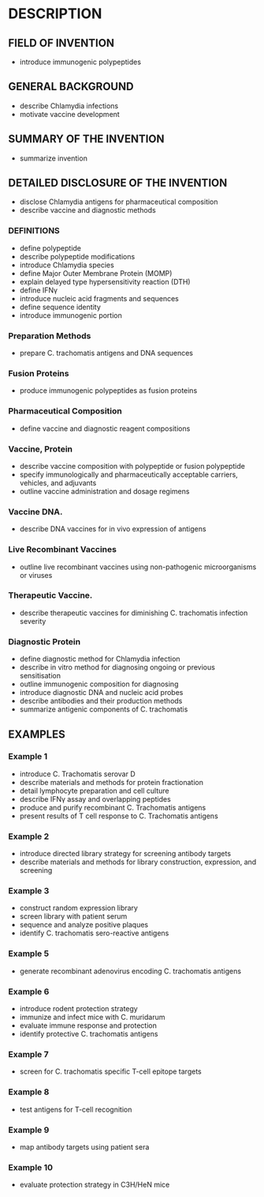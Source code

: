 # DESCRIPTION

## FIELD OF INVENTION

- introduce immunogenic polypeptides

## GENERAL BACKGROUND

- describe Chlamydia infections
- motivate vaccine development

## SUMMARY OF THE INVENTION

- summarize invention

## DETAILED DISCLOSURE OF THE INVENTION

- disclose Chlamydia antigens for pharmaceutical composition
- describe vaccine and diagnostic methods

### DEFINITIONS

- define polypeptide
- describe polypeptide modifications
- introduce Chlamydia species
- define Major Outer Membrane Protein (MOMP)
- explain delayed type hypersensitivity reaction (DTH)
- define IFNγ
- introduce nucleic acid fragments and sequences
- define sequence identity
- introduce immunogenic portion

### Preparation Methods

- prepare C. trachomatis antigens and DNA sequences

### Fusion Proteins

- produce immunogenic polypeptides as fusion proteins

### Pharmaceutical Composition

- define vaccine and diagnostic reagent compositions

### Vaccine, Protein

- describe vaccine composition with polypeptide or fusion polypeptide
- specify immunologically and pharmaceutically acceptable carriers, vehicles, and adjuvants
- outline vaccine administration and dosage regimens

### Vaccine DNA.

- describe DNA vaccines for in vivo expression of antigens

### Live Recombinant Vaccines

- outline live recombinant vaccines using non-pathogenic microorganisms or viruses

### Therapeutic Vaccine.

- describe therapeutic vaccines for diminishing C. trachomatis infection severity

### Diagnostic Protein

- define diagnostic method for Chlamydia infection
- describe in vitro method for diagnosing ongoing or previous sensitisation
- outline immunogenic composition for diagnosing
- introduce diagnostic DNA and nucleic acid probes
- describe antibodies and their production methods
- summarize antigenic components of C. trachomatis

## EXAMPLES

### Example 1

- introduce C. Trachomatis serovar D
- describe materials and methods for protein fractionation
- detail lymphocyte preparation and cell culture
- describe IFNγ assay and overlapping peptides
- produce and purify recombinant C. Trachomatis antigens
- present results of T cell response to C. Trachomatis antigens

### Example 2

- introduce directed library strategy for screening antibody targets
- describe materials and methods for library construction, expression, and screening

### Example 3

- construct random expression library
- screen library with patient serum
- sequence and analyze positive plaques
- identify C. trachomatis sero-reactive antigens

### Example 5

- generate recombinant adenovirus encoding C. trachomatis antigens

### Example 6

- introduce rodent protection strategy
- immunize and infect mice with C. muridarum
- evaluate immune response and protection
- identify protective C. trachomatis antigens

### Example 7

- screen for C. trachomatis specific T-cell epitope targets

### Example 8

- test antigens for T-cell recognition

### Example 9

- map antibody targets using patient sera

### Example 10

- evaluate protection strategy in C3H/HeN mice

